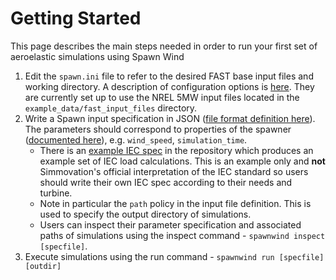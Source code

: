 # Getting Started

This page describes the main steps needed in order to run your first set of aeroelastic simulations using Spawn Wind

1. Edit the `spawn.ini` file to refer to the desired FAST base input files and working directory. A description of configuration options is [here](ini_guide.md). They are currently set up to use the NREL 5MW input files located in the `example_data/fast_input_files` directory.
2. Write a Spawn input specification in JSON ([file format definition here](https://github.com/Simmovation/spawn/blob/master/docs/user_guide/input-file-definition.md)). The parameters should correspond to properties of the spawner ([documented here](../api/spawnwind.spawners.rst)), e.g. `wind_speed`, `simulation_time`.
   * There is an [example IEC spec](https://github.com/Simmovation/spawn-wind/blob/master/example_data/iec_spec.json) in the repository which produces an example set of IEC load calculations. This is an example only and **not** Simmovation's official interpretation of the IEC standard so users should write their own IEC spec according to their needs and turbine.
   * Note in particular the `path` policy in the input file definition. This is used to specify the output directory of simulations.
   * Users can inspect their parameter specification and associated paths of simulations using the inspect command - `spawnwind inspect [specfile]`.
3. Execute simulations using the run command - `spawnwind run [specfile] [outdir]`